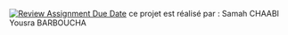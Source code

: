 [![Review Assignment Due Date](https://classroom.github.com/assets/deadline-readme-button-24ddc0f5d75046c5622901739e7c5dd533143b0c8e959d652212380cedb1ea36.svg)](https://classroom.github.com/a/T6cSvhT4)
ce projet est réalisé par : 
Samah CHAABI 
Yousra BARBOUCHA
